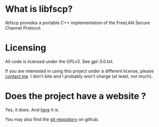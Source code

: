 # What is libfscp?

libfscp provides a portable C++ implementation of the FreeLAN Secure Channel Protocol.

# Licensing

All code is licensed under the GPLv3. See gpl-3.0.txt.

If you are interested in using this project under a different license, please [contact me](mailto:julien.kauffmann__AT__freelan.org). I don't bite and I probably won't charge (at least, not much).

# Does the project have a website ?

Yes, it does. And [here](http://www.freelan.org) it is. 

You may also find the [git repository](https://github.com/freelan-developers/freelan-all) on github.

